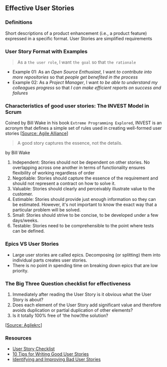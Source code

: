 ## Effective User Stories

### Definitions

Short descriptions of a product enhancement (i.e., a product feature) expressed in a specific format. User Stories are simplified requirements

### User Story Format with Examples

> As a `the user role`, I want `the goal` so that `the rationale` 

- Example 01: As an *Open Source Enthusiast*, I want *to contribute into more repositories* so that *people get benefited in the process*
- Example 02: As a *Project Manager*, I want *to be able to understand my colleagues progress* so that *I can make efficient reports on success and failures*

### Characteristics of good user stories: The INVEST Model in Scrum

Coined by Bill Wake in his book `Extreme Programming Explored`, INVEST is an acronym that defines a simple set of rules used in creating well-formed user stories
[[Source: Agile Alliance](https://www.agilealliance.org/glossary/invest/)]

>  A good story captures the essence, not the details.

by Bill Wake

1. Independent: Stories should not be dependent on other stories. No overlapping across one another in terms of functionality ensures flexibility of working regardless of order
2. Negotiable: Stories should capture the essence of the requirement and should not represent a contract on how to solve it.
3. Valuable: Stories should clearly and perceivably illustrate value to the customer.
4. Estimable: Stories should provide just enough information so they can be estimated. However, it's not important to know the exact way that a particular problem will be solved. 
5. Small: Stories should strive to be concise, to be developed under a few days/weeks.
6. Testable: Stories need to be comprehensible to the point where tests can be defined.

### Epics VS User Stories

- Large user stories are called epics. Decomposing (or splitting) them into individual parts creates user stories.
- There is no point in spending time on breaking down epics that are low priority. 

### The Big Three Question checklist for effectiveness

1. Immediately after reading the User Story is it obvious what the User Story is about?
2. Does each element of the User Story add significant value and therefore avoids duplication or partial duplication of other elements?
3. Is it totally 100% free of ‘the how’/the solution?

[[Source: Agilekrc](https://agilekrc.com/resource/117/user-story-checklist)]

### Resources
- [User Story Checklist](https://agilekrc.com/resource/117/user-story-checklist)
- [10 Tips for Writing Good User Stories](https://www.romanpichler.com/blog/10-tips-writing-good-user-stories/)
- [Identifying and Improving Bad User Stories](https://www.agileconnection.com/article/identifying-and-improving-bad-user-stories)
